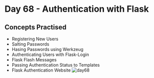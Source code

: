 # Day 68 - Authentication with Flask
## Concepts Practised
- Registering New Users
- Salting Passwords
- Hasing Passwords using Werkzeug
- Authenticating Users with Flask-Login
- Flask Flash Messages
- Passing Authentication Status to Templates
- Flask Authentication Website
![day68](https://udemy-images.s3.amazonaws.com/redactor/raw/2020-10-18_16-29-01-cf593b1cd215921803c4097849df9f10.gif)
